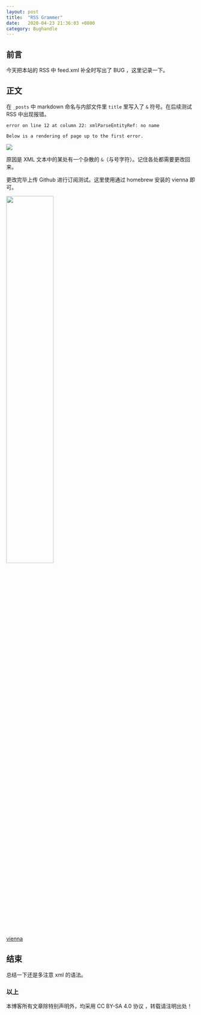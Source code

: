 ```yaml
---
layout: post
title:  "RSS Grammer"
date:   2020-04-23 21:36:03 +0800
category: Bughandle
---
```


## 前言

今天把本站的 RSS 中 feed.xml 补全时写出了 BUG ，这里记录一下。

## 正文

在 `_posts` 中 markdown 命名与内部文件里 `title` 里写入了 `&` 符号。在后续测试 RSS 中出现报错。

```
error on line 12 at column 22: xmlParseEntityRef: no name

Below is a rendering of page up to the first error.
```
<img src="https://res.cloudinary.com/dzb9ldnvl/image/upload/v1623072159/blog/xmlerror_f3vtko.png" width="" />

原因是 XML 文本中的某处有一个杂散的 `&`（与号字符）。记住各处都需要更改回来。

更改完毕上传 Github 进行订阅测试。这里使用通过 homebrew 安装的 vienna 即可。

<img src="https://res.cloudinary.com/dzb9ldnvl/image/upload/v1623072374/blog/vrss_dznlct.png" width="50%" />

[vienna](http://localhost:4000/my-blog/blog-bughandle/assets/images/vienna.png)

## 结束

总结一下还是多注意 xml 的语法。

### 以上

本博客所有文章除特别声明外，均采用 CC BY-SA 4.0 协议 ，转载请注明出处！
